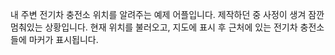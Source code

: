 내 주변 전기차 충전소 위치를 알려주는 예제 어플입니다.
제작하던 중 사정이 생겨 잠깐 멈춰있는 상황입니다.
현재 위치를 불러오고, 지도에 표시 후 근처에 있는 전기차 충전소들에 마커가 표시됩니다.

